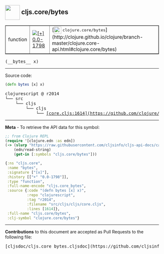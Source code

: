 ## <img width="48px" valign="middle" src="http://i.imgur.com/Hi20huC.png"> cljs.core/bytes

 <table border="1">
<tr>

<td>function</td>
<td><a href="https://github.com/cljsinfo/cljs-api-docs/tree/0.0-1798"><img valign="middle" alt="[+] 0.0-1798" src="https://img.shields.io/badge/+-0.0--1798-lightgrey.svg"></a> </td>
<td>
[<img height="24px" valign="middle" src="http://i.imgur.com/1GjPKvB.png"> <samp>clojure.core/bytes</samp>](http://clojure.github.io/clojure/branch-master/clojure.core-api.html#clojure.core/bytes)
</td>
</tr>
</table>

 <samp>
(__bytes__ x)<br>
</samp>

---





Source code:

```clj
(defn bytes [x] x)
```

 <pre>
clojurescript @ r2014
└── src
    └── cljs
        └── cljs
            └── <ins>[core.cljs:1614](https://github.com/clojure/clojurescript/blob/r2014/src/cljs/cljs/core.cljs#L1614)</ins>
</pre>


---

__Meta__ - To retrieve the API data for this symbol:

```clj
;; from Clojure REPL
(require '[clojure.edn :as edn])
(-> (slurp "https://raw.githubusercontent.com/cljsinfo/cljs-api-docs/catalog/cljs-api.edn")
    (edn/read-string)
    (get-in [:symbols "cljs.core/bytes"]))
```

```clj
{:ns "cljs.core",
 :name "bytes",
 :signature ["[x]"],
 :history [["+" "0.0-1798"]],
 :type "function",
 :full-name-encode "cljs.core_bytes",
 :source {:code "(defn bytes [x] x)",
          :repo "clojurescript",
          :tag "r2014",
          :filename "src/cljs/cljs/core.cljs",
          :lines [1614]},
 :full-name "cljs.core/bytes",
 :clj-symbol "clojure.core/bytes"}

```

---

__Contributions__ to this document are accepted as Pull Requests to the following file:

 <pre>
[cljsdoc/cljs.core_bytes.cljsdoc](https://github.com/cljsinfo/cljs-api-docs/blob/master/cljsdoc/cljs.core_bytes.cljsdoc)
</pre>

